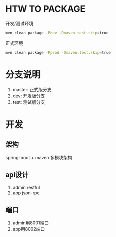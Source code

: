 # HTW TO PACKAGE

开发/测试环境

```bash
mvn clean package -Pdev -Dmaven.test.skip=true
```
正式环境
```bash
mvn clean package -Pprod -Dmaven.test.skip=true
```

# 分支说明
1. master: 正式版分支
1. dev: 开发版分支
1. test: 测试版分支

# 开发
## 架构
spring-boot + maven 多模块架构
## api设计
1. admin restful
2. app json-rpc
## 端口
1. admin用8001端口
2. app用8002端口